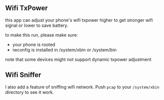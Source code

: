 ## Wifi TxPower
this app can adjust your phone's wifi txpower higher to get stronger wifi signal or lower to save battery.

to make this run, please make sure:
- your phone is rooted
- iwconfig is installed in /system/xbin or /system/bin

note that some devices might not support dynamic txpower adjustment

## Wifi Sniffer
I also add a feature of sniffing wifi network. Push ```pcap``` to your ```/system/xbin``` directory to see it work.